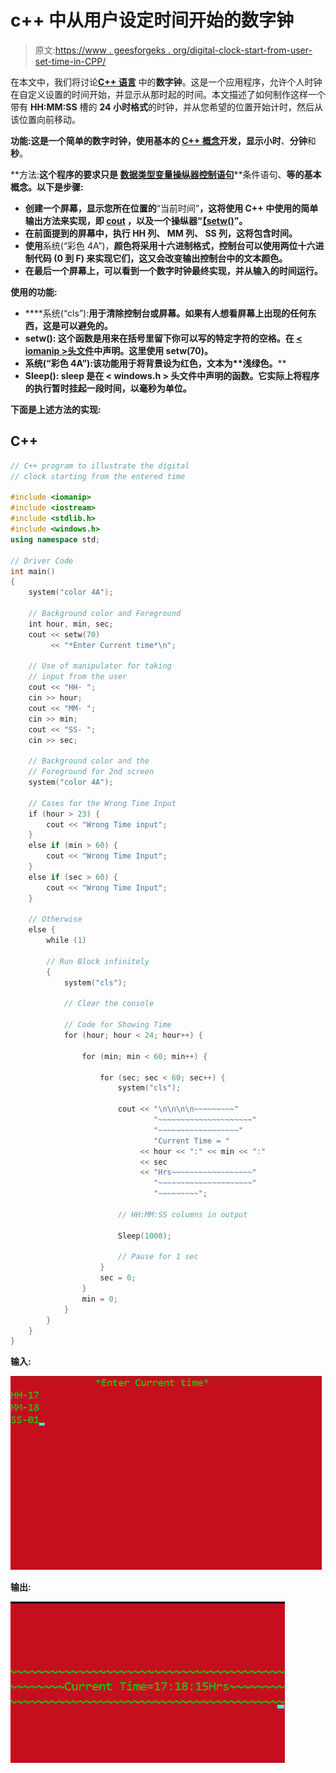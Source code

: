 # c++ 中从用户设定时间开始的数字钟

> 原文:[https://www . geesforgeks . org/digital-clock-start-from-user-set-time-in-CPP/](https://www.geeksforgeeks.org/digital-clock-starting-from-user-set-time-in-cpp/)

在本文中，我们将讨论[**C++ 语言**](https://www.geeksforgeeks.org/introduction-to-c-programming-language/) 中的**数字钟**。这是一个应用程序，允许个人时钟在自定义设置的时间开始，并显示从那时起的时间。本文描述了如何制作这样一个带有 **HH:MM:SS** 槽的 **24 小时格式**的时钟，并从您希望的位置开始计时，然后从该位置向前移动。

**功能:**这是一个简单的数字时钟，使用基本的 [C++ 概念](https://www.geeksforgeeks.org/c-plus-plus/)开发，显示**小时**、**分钟**和**秒**。

**方法:**这个程序的要求只是 [**数据类型**](https://www.geeksforgeeks.org/c-data-types/)**[**变量**](https://www.geeksforgeeks.org/variables-in-c/)[**操纵器**](https://www.geeksforgeeks.org/manipulators-in-c-with-examples/)[**控制语句**](https://www.geeksforgeeks.org/decision-making-c-c-else-nested-else/)**条件语句、**等的基本概念。以下是步骤:**

*   **创建一个屏幕，显示您所在位置的**“当前时间”**，这将使用 C++ 中使用的简单输出方法来实现，即 [cout](https://www.geeksforgeeks.org/basic-input-output-c/) ，以及一个操纵器“[**【setw()**](https://www.geeksforgeeks.org/iomanip-setw-function-in-c-with-examples/)”。**
*   **在前面提到的屏幕中，执行 **HH** 列、 **MM** 列、 **SS** 列，这将包含时间。**
*   **使用**系统(“彩色 4A”)，**颜色将采用十六进制格式，控制台可以使用两位十六进制代码 **(0 到 F)** 来实现它们，这又会改变输出控制台中的文本颜色。**
*   **在最后一个屏幕上，可以看到一个数字时钟最终实现，并从输入的时间运行。**

****使用的功能:****

*   ****系统(“cls”):**用于清除控制台或屏幕。如果有人想看屏幕上出现的任何东西，这是可以避免的。**
*   ****setw():** 这个函数是用来在括号里留下你可以写的特定字符的空格。在 [< iomanip >头文件](https://www.geeksforgeeks.org/header-files-in-c-c-with-examples/)中声明。这里使用 setw(70)。**
*   ****系统(“彩色 4A”):**该功能用于将背景**设为红色**，文本为**浅绿色。****
*   ****Sleep():** sleep 是在 **< windows.h >** 头文件中声明的函数。它实际上将程序的执行暂时挂起一段时间，以毫秒为单位。**

**下面是上述方法的实现:**

## **C++**

```cpp
// C++ program to illustrate the digital
// clock starting from the entered time

#include <iomanip>
#include <iostream>
#include <stdlib.h>
#include <windows.h>
using namespace std;

// Driver Code
int main()
{
    system("color 4A");

    // Background color and Foreground
    int hour, min, sec;
    cout << setw(70)
         << "*Enter Current time*\n";

    // Use of manipulator for taking
    // input from the user
    cout << "HH- ";
    cin >> hour;
    cout << "MM- ";
    cin >> min;
    cout << "SS- ";
    cin >> sec;

    // Background color and the
    // Foreground for 2nd screen
    system("color 4A");

    // Cases for the Wrong Time Input
    if (hour > 23) {
        cout << "Wrong Time input";
    }
    else if (min > 60) {
        cout << "Wrong Time Input";
    }
    else if (sec > 60) {
        cout << "Wrong Time Input";
    }

    // Otherwise
    else {
        while (1)

        // Run Block infinitely
        {
            system("cls");

            // Clear the console

            // Code for Showing Time
            for (hour; hour < 24; hour++) {

                for (min; min < 60; min++) {

                    for (sec; sec < 60; sec++) {
                        system("cls");

                        cout << "\n\n\n\n~~~~~~~~~"
                                "~~~~~~~~~~~~~~~~~~~~~"
                                "~~~~~~~~~~~~~~~~~~"
                                "Current Time = "
                             << hour << ":" << min << ":"
                             << sec
                             << "Hrs~~~~~~~~~~~~~~~~~~"
                                "~~~~~~~~~~~~~~~~~~~~~"
                                "~~~~~~~~~";

                        // HH:MM:SS columns in output

                        Sleep(1000);

                        // Pause for 1 sec
                    }
                    sec = 0;
                }
                min = 0;
            }
        }
    }
}
```

****输入:****

**[![](img/d882a876b22dce0959a442c735cbab0a.png)](https://media.geeksforgeeks.org/wp-content/uploads/20210325124005/Screenshot470.png)**

****输出:****

**[![](img/e1ae6eb1847204cf585c237f45bed4c4.png)](https://media.geeksforgeeks.org/wp-content/uploads/20210325123824/Screenshot471.png)**